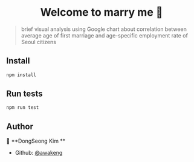 <h1 align="center">Welcome to  marry me 👋</h1>

> brief visual analysis using Google chart about correlation between average age of first marriage and age-specific employment rate of Seoul citizens

## Install

```sh
npm install
```

## Run tests

```sh
npm run test
```

## Author

👤 **DongSeong Kim **

* Github: [@awakeng](https://github.com/awakeng)
